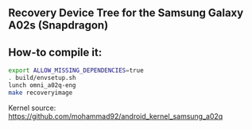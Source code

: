 ## Recovery Device Tree for the Samsung Galaxy A02s (Snapdragon)

## How-to compile it:

```sh
export ALLOW_MISSING_DEPENDENCIES=true
. build/envsetup.sh
lunch omni_a02q-eng
make recoveryimage
```

Kernel source:
https://github.com/mohammad92/android_kernel_samsung_a02q
